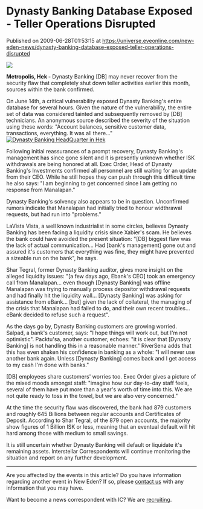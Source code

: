 # Dynasty Banking Database Exposed - Teller Operations Disrupted
Published on 2009-06-28T01:53:15 at https://universe.eveonline.com/new-eden-news/dynasty-banking-database-exposed-teller-operations-disrupted

![](http://www.eve-ic.net/media/assets/icarticlebanner.png)  
  
 **Metropolis, Hek -** Dynasty Banking [DB] may never recover from the security flaw that completely shut down teller activities earlier this month, sources within the bank confirmed.  
  
On June 14th, a critical vulnerability exposed Dynasty Banking's entire database for several hours. Given the nature of the vulnerability, the entire set of data was considered tainted and subsequently removed by [DB] technicians. An anonymous source described the severity of the situation using these words: "Account balances, sensitive customer data, transactions, everything. It was all there..."[![Dynasty Banking HeadQuarter in Hek](http://www.eve-ic.net/media/articles/3151/dynastyhqthumb.png)](http://www.eve-ic.net/media/igbd/igbd.php?faction=ic&url=http%3A%2F%2Fwww.eve-ic.net%2Fmedia%2Farticles%2F3151%2Fdynastyhq.png)  
  
Following initial reassurances of a prompt recovery, Dynasty Banking's management has since gone silent and it is presently unknown whether ISK withdrawals are being honored at all. Exec Order, Head of Dynasty Banking's Investments confirmed all personnel are still waiting for an update from their CEO. While he still hopes they can push through this difficult time he also says: "I am beginning to get concerned since I am getting no response from Manalapan."  
  
Dynasty Banking's solvency also appears to be in question. Unconfirmed rumors indicate that Manalapan had initially tried to honour widthrawal requests, but had run into "problems."  
  
LaVista Vista, a well known industrialist in some circles, believes Dynasty Banking has been facing a liquidity crisis since Xabier's scam. He believes the bank could have avoided the present situation: "[DB] biggest flaw was the lack of actual communication... Had [bank's management] gone out and assured it's customers that everything was fine, they might have prevented a sizeable run on the bank", he says.  
  
Shar Tegral, former Dynasty Banking auditor, gives more insight on the alleged liquidity issues: "[a few days ago, Ebank's CEO] took an emergency call from Manalapan... even though [Dynasty Banking] was offline Manalapan was trying to manually process depositor withdrawal requests and had finally hit the liquidity wall... [Dynasty Banking] was asking for assistance from eBank... [but] given the lack of collateral, the managing of the crisis that Manalapan had failed to do, and their own recent troubles... eBank decided to refuse such a request".  
  
As the days go by, Dynasty Banking customers are growing worried. Salpad, a bank's customer, says: "I hope things will work out, but I'm not optimistic". Packtu'sa, another customer, echoes: "it is clear that [Dynasty Banking] is not handling this in a reasonable manner." RiverSena adds that this has even shaken his confidence in banking as a whole: "I will never use another bank again. Unless [Dynasty Banking] comes back and I get access to my cash I'm done with banks."  
  
[DB] employees share customers' worries too. Exec Order gives a picture of the mixed moods amongst staff: "imagine how our day-to-day staff feels, several of them have put more than a year's worth of time into this. We are not quite ready to toss in the towel, but we are also very concerned."  
  
At the time the security flaw was discovered, the bank had 879 customers and roughly 645 Billions between regular accounts and Certificates of Deposit. According to Shar Tegral, of the 879 open accounts, the majority show figures of 1 Billion ISK or less, meaning that an eventual default will hit hard among those with medium to small savings.  
  
It is still uncertain whether Dynasty Banking will default or liquidate it's remaining assets. Interstellar Correspondents will continue monitoring the situation and report on any further development.

* * *

Are you affected by the events in this article? Do you have information regarding another event in New Eden? If so, please [contact us](http://myeve.eve-online.com/news.asp?a=submitrp) with any information that you may have.  
  
Want to become a news correspondent with IC? We are [recruiting](http://www.eveonline.com/isd.asp).
